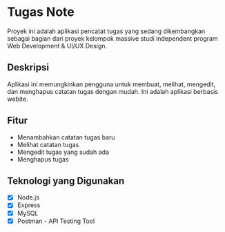 # Tugas Note

Proyek ini adalah aplikasi pencatat tugas yang sedang dikembangkan sebagai bagian dari proyek kelompok massive studi independent program Web Development & UI/UX Design.

## Deskripsi
Aplikasi ini memungkinkan pengguna untuk membuat, melihat, mengedit, dan menghapus catatan tugas dengan mudah. Ini adalah aplikasi berbasis webite.

## Fitur
- Menambahkan catatan tugas baru
- Melihat catatan tugas
- Mengedit tugas yang sudah ada
- Menghapus tugas

## Teknologi yang Digunakan
- [x] Node.js
- [x] Express
- [x] MySQL
- [x] Postman - API Testing Tool